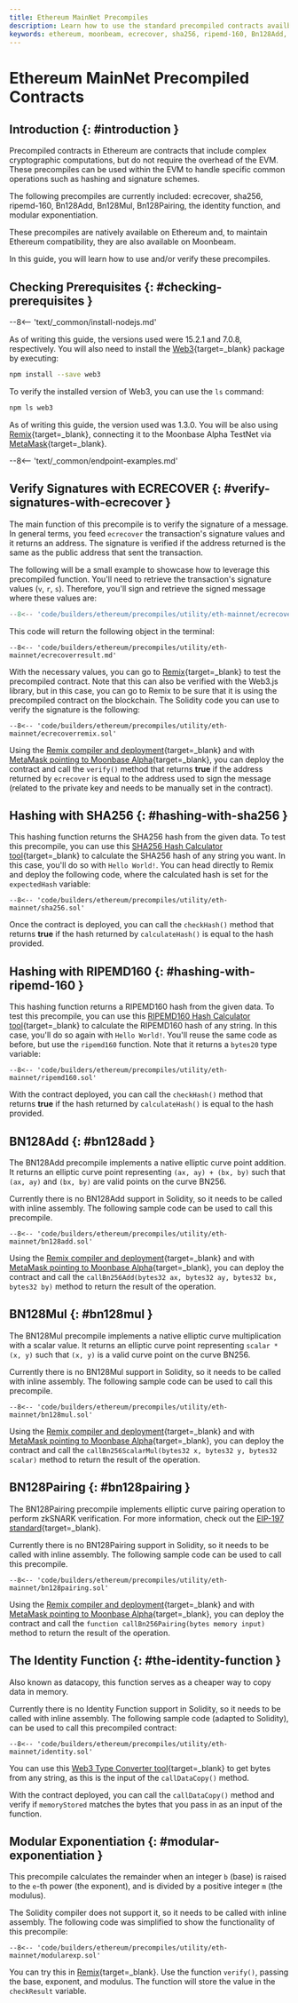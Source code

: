 ```yaml
---
title: Ethereum MainNet Precompiles
description: Learn how to use the standard precompiled contracts availble on Ethereum such as ECRECOVER, SHA256, and more on Moonbeam.
keywords: ethereum, moonbeam, ecrecover, sha256, ripemd-160, Bn128Add, Bn128Mul, Bn128Pairing
---
```


# Ethereum MainNet Precompiled Contracts

## Introduction {: #introduction }

Precompiled contracts in Ethereum are contracts that include complex cryptographic computations, but do not require the overhead of the EVM. These precompiles can be used within the EVM to handle specific common operations such as hashing and signature schemes.

The following precompiles are currently included: ecrecover, sha256, ripemd-160, Bn128Add, Bn128Mul, Bn128Pairing, the identity function, and modular exponentiation.

These precompiles are natively available on Ethereum and, to maintain Ethereum compatibility, they are also available on Moonbeam.

In this guide, you will learn how to use and/or verify these precompiles.

## Checking Prerequisites {: #checking-prerequisites }

--8<-- 'text/_common/install-nodejs.md'

As of writing this guide, the versions used were 15.2.1 and 7.0.8, respectively. You will also need to install the [Web3](https://web3js.readthedocs.io/en/latest){target=\_blank} package by executing:

```bash
npm install --save web3
```

To verify the installed version of Web3, you can use the `ls` command:

```bash
npm ls web3
```

As of writing this guide, the version used was 1.3.0. You will be also using [Remix](/builders/ethereum/dev-env/remix/){target=\_blank}, connecting it to the Moonbase Alpha TestNet via [MetaMask](/tokens/connect/metamask/){target=\_blank}.

--8<-- 'text/_common/endpoint-examples.md'

## Verify Signatures with ECRECOVER {: #verify-signatures-with-ecrecover }

The main function of this precompile is to verify the signature of a message. In general terms, you feed `ecrecover` the transaction's signature values and it returns an address. The signature is verified if the address returned is the same as the public address that sent the transaction.

The following will be a small example to showcase how to leverage this precompiled function. You'll need to retrieve the transaction's signature values (`v`, `r`, `s`). Therefore, you'll sign and retrieve the signed message where these values are:

```js
--8<-- 'code/builders/ethereum/precompiles/utility/eth-mainnet/ecrecover.js'
```

This code will return the following object in the terminal:

```text
--8<-- 'code/builders/ethereum/precompiles/utility/eth-mainnet/ecrecoverresult.md'
```

With the necessary values, you can go to [Remix](/builders/ethereum/dev-env/remix/){target=\_blank} to test the precompiled contract. Note that this can also be verified with the Web3.js library, but in this case, you can go to Remix to be sure that it is using the precompiled contract on the blockchain. The Solidity code you can use to verify the signature is the following:

```solidity
--8<-- 'code/builders/ethereum/precompiles/utility/eth-mainnet/ecrecoverremix.sol'
```

Using the [Remix compiler and deployment](/builders/ethereum/dev-env/remix/){target=\_blank} and with [MetaMask pointing to Moonbase Alpha](/tokens/connect/metamask/){target=\_blank}, you can deploy the contract and call the `verify()` method that returns **true** if the address returned by `ecrecover` is equal to the address used to sign the message (related to the private key and needs to be manually set in the contract).

## Hashing with SHA256 {: #hashing-with-sha256 }

This hashing function returns the SHA256 hash from the given data. To test this precompile, you can use this [SHA256 Hash Calculator tool](https://md5calc.com/hash/sha256){target=\_blank} to calculate the SHA256 hash of any string you want. In this case, you'll do so with `Hello World!`. You can head directly to Remix and deploy the following code, where the calculated hash is set for the `expectedHash` variable:

```solidity
--8<-- 'code/builders/ethereum/precompiles/utility/eth-mainnet/sha256.sol'
```

Once the contract is deployed, you can call the `checkHash()` method that returns **true** if the hash returned by `calculateHash()` is equal to the hash provided.

## Hashing with RIPEMD160 {: #hashing-with-ripemd-160 }

This hashing function returns a RIPEMD160 hash from the given data. To test this precompile, you can use this [RIPEMD160 Hash Calculator tool](https://md5calc.com/hash/ripemd160){target=\_blank} to calculate the RIPEMD160 hash of any string. In this case, you'll do so again with `Hello World!`. You'll reuse the same code as before, but use the `ripemd160` function. Note that it returns a `bytes20` type variable:

```solidity
--8<-- 'code/builders/ethereum/precompiles/utility/eth-mainnet/ripemd160.sol'
```

With the contract deployed, you can call the `checkHash()` method that returns **true** if the hash returned by `calculateHash()` is equal to the hash provided.

## BN128Add {: #bn128add }

The BN128Add precompile implements a native elliptic curve point addition. It returns an elliptic curve point representing `(ax, ay) + (bx, by)` such that `(ax, ay)` and `(bx, by)` are valid points on the curve BN256.

Currently there is no BN128Add support in Solidity, so it needs to be called with inline assembly. The following sample code can be used to call this precompile.

```solidity
--8<-- 'code/builders/ethereum/precompiles/utility/eth-mainnet/bn128add.sol'
```

Using the [Remix compiler and deployment](/builders/ethereum/dev-env/remix/){target=\_blank} and with [MetaMask pointing to Moonbase Alpha](/tokens/connect/metamask/){target=\_blank}, you can deploy the contract and call the `callBn256Add(bytes32 ax, bytes32 ay, bytes32 bx, bytes32 by)` method to return the result of the operation.

## BN128Mul {: #bn128mul }

The BN128Mul precompile implements a native elliptic curve multiplication with a scalar value. It returns an elliptic curve point representing `scalar * (x, y)` such that `(x, y)` is a valid curve point on the curve BN256.

Currently there is no BN128Mul support in Solidity, so it needs to be called with inline assembly. The following sample code can be used to call this precompile.

```solidity
--8<-- 'code/builders/ethereum/precompiles/utility/eth-mainnet/bn128mul.sol'
```

Using the [Remix compiler and deployment](/builders/ethereum/dev-env/remix/){target=\_blank} and with [MetaMask pointing to Moonbase Alpha](/tokens/connect/metamask/){target=\_blank}, you can deploy the contract and call the `callBn256ScalarMul(bytes32 x, bytes32 y, bytes32 scalar)` method to return the result of the operation.

## BN128Pairing {: #bn128pairing }

The BN128Pairing precompile implements elliptic curve pairing operation to perform zkSNARK verification. For more information, check out the [EIP-197 standard](https://github.com/ethereum/EIPs/blob/master/EIPS/eip-197.md){target=\_blank}.

Currently there is no BN128Pairing support in Solidity, so it needs to be called with inline assembly. The following sample code can be used to call this precompile.

```solidity
--8<-- 'code/builders/ethereum/precompiles/utility/eth-mainnet/bn128pairing.sol'
```

Using the [Remix compiler and deployment](/builders/ethereum/dev-env/remix/){target=\_blank} and with [MetaMask pointing to Moonbase Alpha](/tokens/connect/metamask/){target=\_blank}, you can deploy the contract and call the `function callBn256Pairing(bytes memory input)` method to return the result of the operation.

## The Identity Function {: #the-identity-function }

Also known as datacopy, this function serves as a cheaper way to copy data in memory.

Currently there is no Identity Function support in Solidity, so it needs to be called with inline assembly. The following sample code (adapted to Solidity), can be used to call this precompiled contract:

```solidity
--8<-- 'code/builders/ethereum/precompiles/utility/eth-mainnet/identity.sol'
```

You can use this [Web3 Type Converter tool](https://web3-type-converter.onbrn.com){target=\_blank} to get bytes from any string, as this is the input of the `callDataCopy()` method.

With the contract deployed, you can call the `callDataCopy()` method and verify if `memoryStored` matches the bytes that you pass in as an input of the function.

## Modular Exponentiation {: #modular-exponentiation }

This precompile calculates the remainder when an integer `b` (base) is raised to the `e`-th power (the exponent), and is divided by a positive integer `m` (the modulus).

The Solidity compiler does not support it, so it needs to be called with inline assembly. The following code was simplified to show the functionality of this precompile:

```solidity
--8<-- 'code/builders/ethereum/precompiles/utility/eth-mainnet/modularexp.sol'
```

You can try this in [Remix](/builders/ethereum/dev-env/remix/){target=\_blank}. Use the function `verify()`, passing the base, exponent, and modulus. The function will store the value in the `checkResult` variable.

